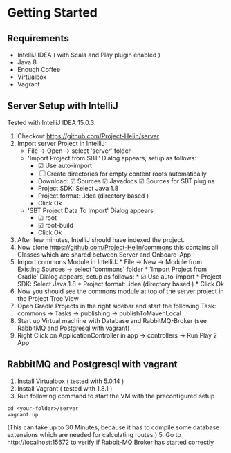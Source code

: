 # Getting Started

## Requirements
* IntelliJ IDEA ( with Scala and Play plugin enabled )
* Java 8
* Enough Coffee 
* Virtualbox 
* Vagrant

## Server Setup with IntelliJ
Tested with IntelliJ IDEA 15.0.3.

1. Checkout https://github.com/Project-Helin/server
2. Import server Project in IntelliJ: 
    * File -> Open -> select 'server' folder
    * 'Import Project from SBT' Dialog appears, setup as follows:
        * ☑ Use auto-import
        * ☐ Create directories for empty content roots automatically
        * Download: ☑ Sources ☑ Javadocs ☑ Sources for SBT plugins
        * Project SDK: Select Java 1.8
        * Project format: .idea (directory based )
        * Click Ok
    * 'SBT Project Data To Import' Dialog appears
        * ☑ root
        * ☑ root-build
        * Click Ok
3. After few minutes, IntelliJ should have indexed the project.
4. Now clone https://github.com/Project-Helin/commons this contains all Classes which are shared between Server and Onboard-App
5. Import commons Module in IntelliJ: 
       * File -> New -> Module from Existing Sources -> select 'commons' folder
       * 'Import Project from Gradle' Dialog appears, setup as follows:
           * ☑ Use auto-import
           * Project SDK: Select Java 1.8
           * Project format: .idea (directory based )
           * Click Ok  
6. Now you should see the commons module at top of the server project in the Project Tree View   
7. Open Gradle Projects in the right sidebar and start the following Task: commons -> Tasks -> publishing -> publishToMavenLocal
8. Start up Virtual machine with Database and RabbitMQ-Broker (see RabbitMQ and Postgresql with vagrant)
9. Right Click on ApplicationController in app -> controllers -> Run Play 2 App


## RabbitMQ and Postgresql with vagrant
1. Install Virtualbox ( tested with 5.0.14 )
2. Install Vagrant ( tested with 1.8.1 )
3. Run following command to start the VM with the preconfigured setup
 ```
 cd <your-folder>/server
 vagrant up
 ```
 (This can take up to 30 Minutes, because it has to compile some database extensions
 which are needed for calculating routes.)
5. Go to http://localhost:15672 to verify if Rabbit-MQ Broker has started correctly
